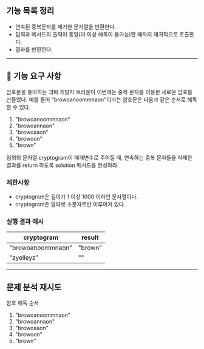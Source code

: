 
## 기능 목록 정리

- 연속된 중복문자를 제거한 문자열을 반환한다.
- 입력과 메서드의 출력이 동일(더 이상 해독이 불가능)할 때까지 재귀적으로 호출한다.
- 결과를 반환한다.
---
  

## 🚀 기능 요구 사항

암호문을 좋아하는 괴짜 개발자 브라운이 이번에는 중복 문자를 이용한 새로운 암호를 만들었다. 예를 들어 "browoanoommnaon"이라는 암호문은 다음과 같은 순서로 해독할 수 있다.

1. "browoanoommnaon"
2. "browoannaon"
3. "browoaaon"
4. "browoon"
5. "brown"

임의의 문자열 cryptogram이 매개변수로 주어질 때, 연속하는 중복 문자들을 삭제한 결과를 return 하도록 solution 메서드를 완성하라.

### 제한사항

- cryptogram은 길이가 1 이상 1000 이하인 문자열이다.
- cryptogram은 알파벳 소문자로만 이루어져 있다.

### 실행 결과 예시

| cryptogram | result |
| --- | --- |
| "browoanoommnaon" | "brown" |
| "zyelleyz" | "" |

---

## 문제 분석 재시도

암호 해독 순서
1. "browoanoommnaon"
2. "browoannaon"
3. "browoaaon"
4. "browoon"
5. "brown"






